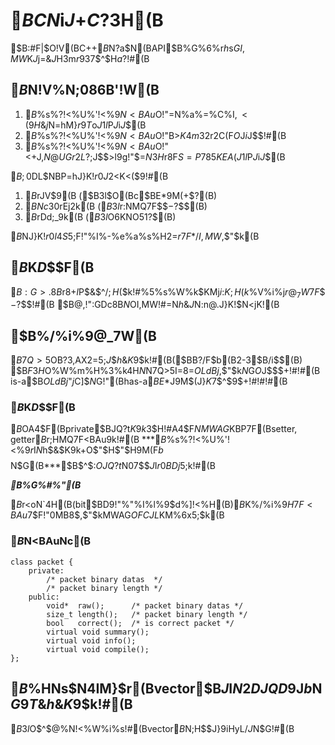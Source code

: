 
# $BCN$i$J$+$C$?$3$H(B

$B:#F|$O!V(BC++$B$N$?$a$N(BAPI$B%G%6%$%s!W$r$h$s$GI,MW$K$J$j$=$&$J$H$3$m$r$9$3$7$^$H$a$?!#(B


## $B%1%s!&%W!<$N!V%$%s%?!<%U%'!<%9$N;086B'!W(B

 1. $B%$%s%?!<%U%'!<%9$N<BAu$O!"$=$N%a%=%C%I$,<($9$H$&$j$N=hM}$r9T$o$J$1$l$P$J$i$J$$(B
 1. $B%$%s%?!<%U%'!<%9$N<BAu$O!"B>$K4m32$r2C$($F$O$J$i$J$$!#(B
 1. $B%$%s%?!<%U%'!<%9$N<BAu$O!"<+J,$N@UG$$r2L$?$;$J$$>l9g!"$=$N$3$H$r8F$S=P$785$KEA$($J$1$l$P$J$i$J$$(B

$B;0$DL\$NBP=hJ}K!$r0J2<$K<($9!#(B

 1. $B%(%i!<%3!<%I$rJV$9(B ($B$3$l$O(Bc$BE*9M$($+$?(B)
 1. $BNc30$rEj$2$k(B ($B$3$l$r:NMQ$7$F$$$-$?$$(B)
 1. $B%W%m%0%i%`$rDd;_$9$k(B ($B$3$l$O6KNO$5$1$?$$(B)

$B%(%i!<Js9p$NJ}K!$r0l4S$5$;$F!"%I%-%e%a%s%H2=$r$7$F$*$/I,MW$,$"$k(B



## $B%I%-%e%a%s%H2=$K$D$$$F(B

$B:G>.8B%I%-%e%a%s%H$r8+$l$P$&$^$/;H$($k!#%5%s%W%k$KMj$i$:$K;H$($k%i%$%V%i%j$r@_7W$7$F$$$-$?$$!#(B
$B$@$,!":GDc8B$N%I%-%e%a%s%H$OI,MW!#$=$N$h$&$J%I%-%e%a%s%H$N:n@.J}K!$N<jK!(B


## $B%/%i%9@_7W(B

$B7Q>5$OB?3,AX2=$5$;$J$$$h$&$K$9$k!#(B($BB?$/$F$b(B2-3$B$/$i$$(B)
$B$F$3$H$O%W%m%H%3%k$4$H$N%/%i%9$N7Q>5I=8=$OLdBj$,$"$k$N$G$O$J$$$+!#!#(B
is-a$B$OLdBj$"$j$C$]$$$N$G!"(Bhas-a$BE*$J9M$(J}$K$7$^$9$+!#!#!#(B

### $B%a%s%PJQ?t$K$D$$$F(B

$B%W%m%H%3%kMWAG%a%s%PJQ?t$OA4$F(Bprivate$BJQ?t$K$9$k$3$H!#A4$F$NMWAG$KBP$7$F(Bsetter, getter$B$r;HMQ$7$F<BAu$9$k!#(B
***$B%$%s%?!<%U%'!<%9$r$I$N$h$&$K$9$k$+$O$"$H$"$H9M$($F$b$$$$$N$G(B***$B$^$:$OJQ?t$N07$$$J$I$r0BDj$5$;$k!#(B

***$B%"%$%G%#%"(B***

$B%a%s%PJQ?t$r<oN`$4$H(B(bit$BD9!"%"%I%l%9$d%]!<%H(B)$B$K%/%i%9$H$7$F<BAu$7$F!"0MB8$,$"$kMWAG$OFCJL$KM%6x$5$;$k(B


### $B%Q%1%C%H%/%i%9$N<BAuNc(B

```
class packet {
	private:
		/* packet binary datas  */
		/* packet binary length */
	public:
		void*  raw();      /* packet binary datas */
		size_t length();   /* packet binary length */
		bool   correct();  /* is correct packet */
		virtual void summary();
		virtual void info();
		virtual void compile();
};
```



## $B%P%$%HNs$N4IM}$r(Bvector$B$J$I$N2DJQD9$J$b$N$G9T$&$h$&$K$9$k!#(B

$B$3$l$O$^$@%N!<%W%i%s!#(Bvector$B$N;H$$J}$9$iHyL/$J$N$G!#(B





